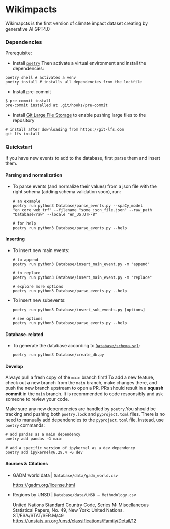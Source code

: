 # Wikimpacts
Wikimapcts is the first version of climate impact dataset creating by generative AI GPT4.0


### Dependencies
Prerequisite:
- Install [`poetry`](https://python-poetry.org/docs/#installation)
Then activate a virtual environment and install the dependencies:

```shell
poetry shell # activates a venv
poetry install # installs all dependencies from the lockfile
```

- Install pre-commit

```shell
$ pre-commit install
pre-commit installed at .git/hooks/pre-commit
```

- Install [Git Large File Storage](https://git-lfs.com/) to enable pushing large files to the repository

```
# install after downloading from https://git-lfs.com
git lfs install
```

### Quickstart

If you have new events to add to the database, first parse them and insert them.

#### Parsing and normalization
- To parse events (and normalize their values) from a json file with the right schema (adding schema validation soon), run:

    ```shell
    # an example
    poetry run python3 Database/parse_events.py --spaCy_model "en_core_web_trf" --filename "some_json_file.json" --raw_path "Database/raw" --locale "en_US.UTF-8"

    # for help
    poetry run python3 Database/parse_events.py --help
    ```

#### Inserting
- To insert new main events:

    ```shell
    # to append
    poetry run python3 Database/insert_main_event.py -m "append"

    # to replace
    poetry run python3 Database/insert_main_event.py -m "replace"

    # explore more options
    poetry run python3 Database/parse_events.py --help
    ```

- To insert new subevents:

    ```shell
    poetry run python3 Database/insert_sub_events.py [options]

    # see options
    poetry run python3 Database/parse_events.py --help
    ```

#### Database-related
- To generate the database according to [`Database/schema.sql`](Database/schema.sql):

    ```shell
    poetry run python3 Database/create_db.py
    ```

#### Develop

Always pull a fresh copy of the `main` branch first! To add a new feature, check out a new branch from the `main` branch, make changes there, and push the new branch upstream to open a PR. PRs should result in a **squash commit** in the `main` branch. It is recommended to code responsibly and ask someone to review your code. 

Make sure any new dependencies are handled by `poetry`.You should be tracking and pushing both `poetry.lock` and `pyproject.toml` files. 
There is no need to manually add dependencies to the `pyproject.toml` file. Instead, use `poetry` commands:

```shell
# add pandas as a main dependency
poetry add pandas -G main 

# add a specific version of ipykernel as a dev dependency
poetry add ipykernel@6.29.4 -G dev
```

#### Sources & Citations
- GADM world data | `Database/data/gadm_world.csv`

    https://gadm.org/license.html

- Regions by UNSD | `Database/data/UNSD — Methodology.csv`

    United Nations Standard Country Code, Series M: Miscellaneous Statistical Papers, No. 49, New York: United Nations. ST/ESA/STAT/SER.M/49
    https://unstats.un.org/unsd/classifications/Family/Detail/12

